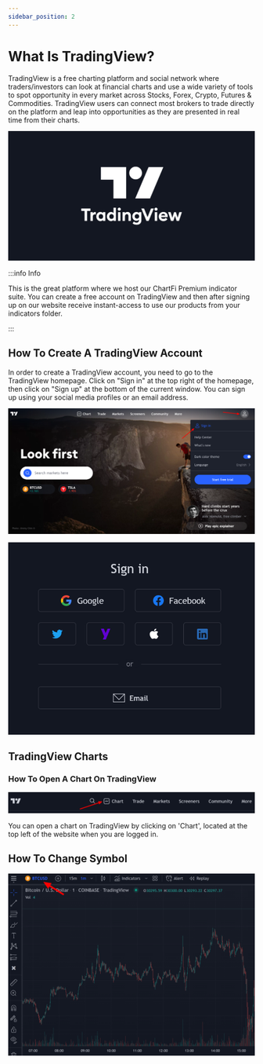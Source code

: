 ```yaml
---
sidebar_position: 2
---
```


# What Is TradingView?

TradingView is a free charting platform and social network where traders/investors can look at financial charts and use a wide variety of tools to spot opportunity in every market across Stocks, Forex, Crypto, Futures & Commodities. TradingView users can connect most brokers to trade directly on the platform and leap into opportunities as they are presented in real time from their charts.

![TradingView](../static/img/trading/trading-view.png)



:::info Info

This is the great platform where we host our ChartFi Premium indicator suite. You can create a free account on TradingView and then after signing up on our website receive instant-access to use our products from your indicators folder.

:::

## How To Create A TradingView Account
In order to create a TradingView account, you need to go to the TradingView homepage. Click on "Sign in" at the top right of the homepage, then click on "Sign up" at the bottom of the current window. You can sign up using your social media profiles or an email address.

![TradingView](../static/img/trading/img1.png)

![TradingView](../static/img/trading/img2.png)

## TradingView Charts
### How To Open A Chart On TradingView

![TradingView](../static/img/trading/img4.png)

You can open a chart on TradingView by clicking on 'Chart', located at the top left of the website when you are logged in.

## How To Change Symbol

![TradingView](../static/img/trading/img3.png)
